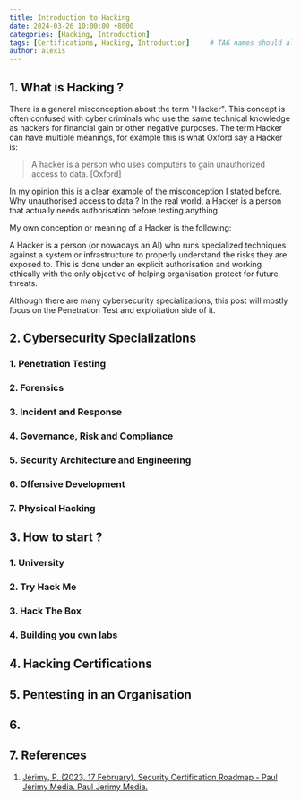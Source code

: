 ```yaml
---
title: Introduction to Hacking
date: 2024-03-26 10:00:00 +8000	
categories: [Hacking, Introduction]
tags: [Certifications, Hacking, Introduction]     # TAG names should always be lowercase
author: alexis
---
```


## 1. What is Hacking ?

There is a general misconception about the term "Hacker". This concept is often confused with cyber criminals who use the same technical knowledge as hackers for financial gain or other negative purposes. The term Hacker can have multiple meanings, for example this is what Oxford say a Hacker is: 

> A hacker is a person who uses computers to gain unauthorized access to data. [Oxford]

In my opinion this is a clear example of the misconception I stated before. Why unauthorised access to data ? In the real world, a Hacker is a person that actually needs authorisation before testing anything. 

My own conception or meaning of a Hacker is the following:

A Hacker is a person (or nowadays an AI) who runs specialized techniques against a system or infrastructure to properly understand the risks they are exposed to. This is done under an explicit authorisation and working ethically with the only objective of helping organisation protect for future threats.



Although there are many cybersecurity specializations, this post will mostly focus on the Penetration Test and exploitation side of it.

## 2. Cybersecurity Specializations

### 1. Penetration Testing
### 2. Forensics
### 3. Incident and Response
### 4. Governance, Risk and Compliance
### 5. Security Architecture and Engineering
### 6. Offensive Development
### 7. Physical Hacking

## 3. How to start ?

### 1. University
### 2. Try Hack Me
### 3. Hack The Box
### 4. Building you own labs

## 4. Hacking Certifications

## 5. Pentesting in an Organisation

## 6. 

## 7. References

1. [Jerimy, P. (2023, 17 February). Security Certification Roadmap - Paul Jerimy Media. Paul Jerimy Media.](https://pauljerimy.com/security-certification-roadmap/)



